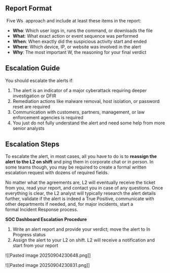 ## Report Format

 Five Ws  approach and include at least these items in the report:

- **Who**: Which user logs in, runs the command, or downloads the file
- **What**: What exact action or event sequence was performed
- **When**: When exactly did the suspicious activity start and ended
- **Where**: Which device, IP, or website was involved in the alert
- **Why**: The most important W, the reasoning for your final verdict


## Escalation Guide
You should escalate the alerts if:
1. The alert is an indicator of a major cyberattack requiring deeper investigation or DFIR
2. Remediation actions like malware removal, host isolation, or password reset are required
3. Communication with customers, partners, management, or law enforcement agencies is required
4. You just do not fully understand the alert and need some help from more senior analysts

## Escalation Steps

To escalate the alert, in most cases, all you have to do is to **reassign the alert to the L2 on shift** and ping them in corporate chat or in person. In some teams though, you may be required to create a formal written escalation request with dozens of required fields.

No matter what the agreements are, L2 will eventually receive the ticket from you, read your report, and contact you in case of any questions. Once everything is clear, the L2 analyst will typically research the alert details further, validate if the alert is indeed a True Positive, communicate with other departments if needed, and, for major incidents, start a formal Incident Response process.

**SOC Dashboard Escalation Procedure**

1. Write an alert report and provide your verdict; move the alert to In Progress status
2. Assign the alert to your L2 on shift. L2 will receive a notification and start from your report

![[Pasted image 20250904230648.png]]

![[Pasted image 20250904230831.png]]



